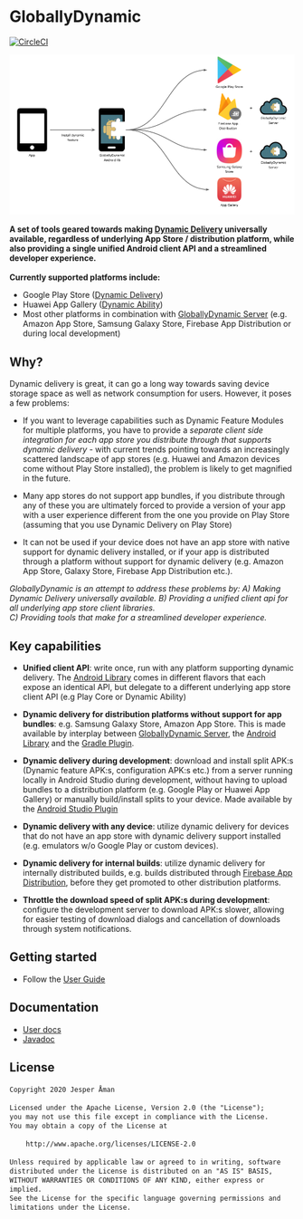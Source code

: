 # GloballyDynamic
[![CircleCI](https://circleci.com/gh/jeppeman/GloballyDynamic.svg?style=svg)](https://circleci.com/gh/jeppeman/GloballyDynamic)
<p align="center">
    <img src="assets/images/cover_image.png" >
</p>

**A set of tools geared towards making [Dynamic Delivery](https://developer.android.com/guide/app-bundle/dynamic-delivery) universally available, regardless of underlying 
App Store / distribution platform, while also providing a single unified Android client API and a streamlined developer experience.
<br/><br/>Currently supported platforms include:**
* Google Play Store ([Dynamic Delivery](https://developer.android.com/guide/app-bundle/dynamic-delivery))
* Huawei App Gallery ([Dynamic Ability](https://developer.huawei.com/consumer/en/doc/development/AppGallery-connect-Guides/agc-featuredelivery-introduction))
* Most other platforms in combination with [GloballyDynamic Server](globallydynamic-server-lib) (e.g. Amazon App Store, Samsung Galaxy Store, Firebase App Distribution or during local development)

Why?
---
Dynamic delivery is great, it can go a long way towards saving device storage space as well as network consumption for users. However, it poses a few problems:
* If you want to leverage capabilities such as Dynamic Feature Modules for multiple platforms, you have to provide a 
*separate client side integration for each app store you distribute through that supports dynamic delivery* - with current trends pointing towards an increasingly scattered landscape of app stores 
(e.g. Huawei and Amazon devices come without Play Store installed), the problem is likely to get magnified in the future.

* Many app stores do not support app bundles, if you distribute through any of these you are ultimately forced to provide
a version of your app with a user experience different from the one you provide on Play Store (assuming that you use Dynamic Delivery on Play Store)

* It can not be used if your device does not have an app store with native support for dynamic delivery installed, or if your app is distributed through a platform without support for dynamic delivery (e.g. Amazon App Store, Galaxy Store, Firebase App Distribution etc.).

*GloballyDynamic is an attempt to address these problems by: 
A) Making Dynamic Delivery universally available. B) Providing a unified client api for all underlying app store client
libraries. <br/>C) Providing tools that make for a streamlined developer experience.* 

Key capabilities
---
* **Unified client API**: write once, run with any platform supporting dynamic delivery. The 
[Android Library](globallydynamic-android-lib) comes in different flavors that each expose an identical API, but delegate to a 
different underlying app store client API (e.g Play Core or Dynamic Ability)

* **Dynamic delivery for distribution platforms without support for app bundles**: e.g. Samsung Galaxy Store, 
Amazon App Store. This is made available by interplay between [GloballyDynamic Server](globallydynamic-server-lib), 
the [Android Library](globallydynamic-android-lib) and the [Gradle Plugin](globallydynamic-gradle-plugin).

* **Dynamic delivery during development**: download and install split APK:s (Dynamic feature APK:s, configuration APK:s etc.) 
from a server running locally in Android Studio during development, without having to upload bundles to a distribution 
platform (e.g. Google Play or Huawei App Gallery) or manually build/install splits to your device. Made available by the
[Android Studio Plugin](globallydynamic-studio-plugin)

* **Dynamic delivery with any device**: utilize dynamic delivery for devices that do not have an app store with dynamic delivery support installed (e.g. emulators w/o Google Play or custom devices).

* **Dynamic delivery for internal builds**: utilize dynamic delivery for internally distributed builds, e.g. builds distributed through [Firebase App Distribution](https://firebase.google.com/docs/app-distribution), before they get promoted to other distribution platforms.

* **Throttle the download speed of split APK:s during development**: configure the development server to download APK:s slower, allowing for easier testing of download dialogs and cancellation of downloads through system notifications.

Getting started
---
* Follow the [User Guide](https://globallydynamic.io/user-guide)

Documentation
---
* [User docs](https://globallydynamic.io/docs/user)
* [Javadoc](https://globallydynamic.io/docs/javadoc)


License
---
```
Copyright 2020 Jesper Åman

Licensed under the Apache License, Version 2.0 (the "License");
you may not use this file except in compliance with the License.
You may obtain a copy of the License at

    http://www.apache.org/licenses/LICENSE-2.0

Unless required by applicable law or agreed to in writing, software
distributed under the License is distributed on an "AS IS" BASIS,
WITHOUT WARRANTIES OR CONDITIONS OF ANY KIND, either express or implied.
See the License for the specific language governing permissions and
limitations under the License.
```
